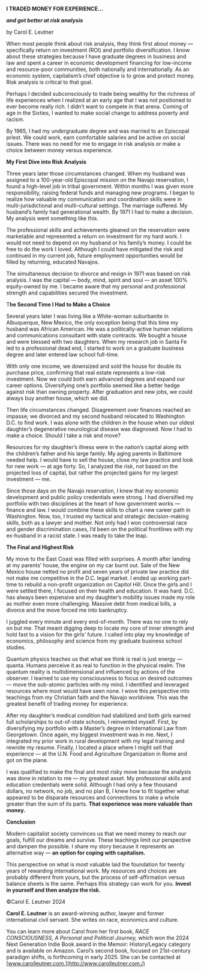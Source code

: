 **I TRADED MONEY FOR EXPERIENCE…**

**_and got better at risk analysis_**

by Carol E. Leutner

When most people think about risk analysis, they think first about money — specifically return on investment (ROI) and portfolio diversification. I know about these strategies because I have graduate degrees in business and law and spent a career in economic development financing for low-income and resource-poor communities, both nationally and internationally. As an economic system, capitalism’s chief objective is to grow and protect money. Risk analysis is critical to that goal.

Perhaps I decided subconsciously to trade being wealthy for the richness of life experiences when I realized at an early age that I was not positioned to ever become really rich. I didn’t want to compete in that arena. Coming of age in the Sixties, I wanted to make social change to address poverty and racism.

By 1965, I had my undergraduate degree and was married to an Episcopal priest. We could work, earn comfortable salaries and be active on social issues. There was no need for me to engage in risk analysis or make a choice between money versus experience.

**My First Dive into Risk Analysis**

Three years later those circumstances changed. When my husband was assigned to a 100-year-old Episcopal mission on the Navajo reservation, I found a high-level job in tribal government. Within months I was given more responsibility, raising federal funds and managing new programs. I began to realize how valuable my communication and coordination skills were in multi-jurisdictional and multi-cultural settings. The marriage suffered. My husband’s family had generational wealth. By 1971 I had to make a decision. My analysis went something like this.

The professional skills and achievements gleaned on the reservation were marketable and represented a return on investment for my hard work. I would not need to depend on my husband or his family’s money. I could be free to do the work I loved. Although I could have mitigated the risk and continued in my current job, future employment opportunities would be filled by returning, educated Navajos.

The simultaneous decision to divorce and resign in 1971 was based on risk analysis. I was the capital — body, mind, spirit and soul — an asset 100% equity-owned by me. I became aware that my personal and professional strength and capabilities secured the investment.

T**he Second Time I Had to Make a Choice**

Several years later I was living like a White-woman suburbanite in Albuquerque, New Mexico, the only exception being that this time my husband was African American. He was a politically-active human relations and communications consultant with state contracts. We bought a house and were blessed with two daughters. When my research job in Santa Fe led to a professional dead end, I started to work on a graduate business degree and later entered law school full-time.

With only one income, we downsized and sold the house for double its purchase price, confirming that real estate represents a low-risk investment. Now we could both earn advanced degrees and expand our career options. Diversifying one’s portfolio seemed like a better hedge against risk than owning property. After graduation and new jobs, we could always buy another house, which we did.

Then life circumstances changed. Disagreement over finances reached an impasse; we divorced and my second husband relocated to Washington D.C. to find work. I was alone with the children in the house when our oldest daughter’s degenerative neurological disease was diagnosed. Now I had to make a choice. Should I take a risk and move?

Resources for my daughter’s illness were in the nation’s capital along with the children’s father and his large family. My aging parents in Baltimore needed help. I would have to sell the house, close my law practice and look for new work — at age forty. So, I analyzed the risk, not based on the projected loss of capital, but rather the projected gains for my largest investment — me.

Since those days on the Navajo reservation, I knew that my economic development and public policy credentials were strong. I had diversified my portfolio with two disciplines at the heart of how government works — finance and law. I would combine these skills to chart a new career path in Washington. Now, too, I trusted my tactical and strategic decision-making skills, both as a lawyer and mother. Not only had I won controversial race and gender discrimination cases, I’d been on the political frontlines with my ex-husband in a racist state. I was ready to take the leap.

**The Final and Highest Risk**

My move to the East Coast was filled with surprises. A month after landing at my parents’ house, the engine on my car burnt out. Sale of the New Mexico house netted no profit and seven years of private law practice did not make me competitive in the D.C. legal market. I ended up working part-time to rebuild a non-profit organization on Capitol Hill. Once the girls and I were settled there, I focused on their health and education. It was hard. D.C. has always been expensive and my daughter’s mobility issues made my role as mother even more challenging. Massive debt from medical bills, a divorce and the move forced me into bankruptcy.

I juggled every minute and every end-of-month. There was no one to rely on but me. That meant digging deep to locate my core of inner strength and hold fast to a vision for the girls’ future. I called into play my knowledge of economics, philosophy and science from my graduate business school studies.

Quantum physics teaches us that what we think is real is just energy — quanta. Humans perceive it as real to function in the physical realm. The quantum reality is multidimensional and influenced by actions of the observer. I learned to use my consciousness to focus on desired outcomes — move the sub-atomic particles with my mind. I identified and leveraged resources where most would have seen none. I wove this perspective into teachings from my Christian faith and the Navajo worldview. This was the greatest benefit of trading money for experience.

After my daughter’s medical condition had stabilized and both girls earned full scholarships to out-of-state schools, I reinvented myself. First, by diversifying my portfolio with a Master’s degree in International Law from Georgetown. Once again, my biggest investment was in me. Next, I integrated my prior work in rural development with my legal training and rewrote my resume. Finally, I located a place where I might sell that experience — at the U.N. Food and Agriculture Organization in Rome and got on the plane.

I was qualified to make the final and most risky move because the analysis was done in relation to me — my greatest asset. My professional skills and education credentials were solid. Although I had only a few thousand dollars, no network, no job, and no plan B, I knew how to fit together what appeared to be disparate resources and connections to make a whole greater than the sum of its parts. **That experience was more valuable than money.**

**Conclusion**

Modern capitalist society convinces us that we need money to reach our goals, fulfill our dreams and survive. These teachings limit our perspective and dampen the possible. I share my story because it represents an alternative way — **an option for coping with capitalism.**

This perspective on what is most valuable laid the foundation for twenty years of rewarding international work. My resources and choices are probably different from yours, but the process of self-affirmation versus balance sheets is the same. Perhaps this strategy can work for you. **Invest in yourself and then analyze the risk.**

©Carol E. Leutner 2024

**Carol E. Leutner** is an award-winning author, lawyer and former international civil servant. She writes on race, economics and culture.

You can learn more about Carol from her first book, _RACE CONSCIOUSNESS, A Personal and Political Journey,_ which won the 2024 Next Generation Indie Book award in the Memoir: History/Legacy category and is available on Amazon. Carol’s second book, focused on 21st-century paradigm shifts, is forthcoming in early 2025. She can be contacted at [www.carolleutner.com.](http://www.carolleutner.com./)
